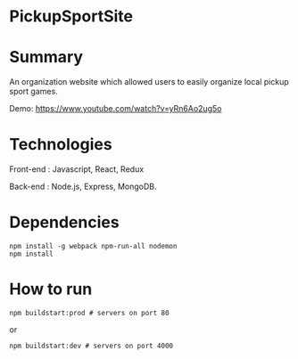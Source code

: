 # PickupSportSite

# Summary

An organization website which allowed users to easily organize local pickup sport games.

Demo: https://www.youtube.com/watch?v=yRn6Ao2ug5o

# Technologies

Front-end : Javascript, React, Redux

Back-end : Node.js, Express, MongoDB.

# Dependencies

```{bash}
npm install -g webpack npm-run-all nodemon
npm install
```

# How to run

```{bash}
npm buildstart:prod # servers on port 80
```

or

```{bash}
npm buildstart:dev # servers on port 4000
